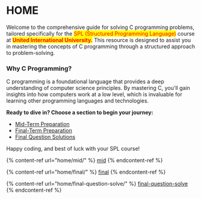 # HOME

Welcome to the comprehensive guide for solving C programming problems, tailored specifically for the <mark style="color:red;">SPL (Structured Programming Language)</mark> course at <mark style="color:red;">**United International University.**</mark> This resource is designed to assist you in mastering the concepts of C programming through a structured approach to problem-solving.

### Why C Programming?

C programming is a foundational language that provides a deep understanding of computer science principles. By mastering C, you'll gain insights into how computers work at a low level, which is invaluable for learning other programming languages and technologies.

**Ready to dive in? Choose a section to begin your journey:**

* [Mid-Term Preparation](home/mid/)
* [Final-Term Preparation](home/final/)
* [Final Question Solutions](home/final-question-solve/)

Happy coding, and best of luck with your SPL course!

{% content-ref url="home/mid/" %}
[mid](home/mid/)
{% endcontent-ref %}

{% content-ref url="home/final/" %}
[final](home/final/)
{% endcontent-ref %}

{% content-ref url="home/final-question-solve/" %}
[final-question-solve](home/final-question-solve/)
{% endcontent-ref %}

